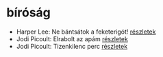 # bíróság

- Harper Lee: Ne bántsátok a feketerigót! [részletek](../_details/Harper%20Lee.md#id_987)
- Jodi Picoult: Elrabolt az apám [részletek](../_details/Jodi%20Picoult.md#id_349)
- Jodi Picoult: Tizenkilenc perc [részletek](../_details/Jodi%20Picoult.md#id_348)